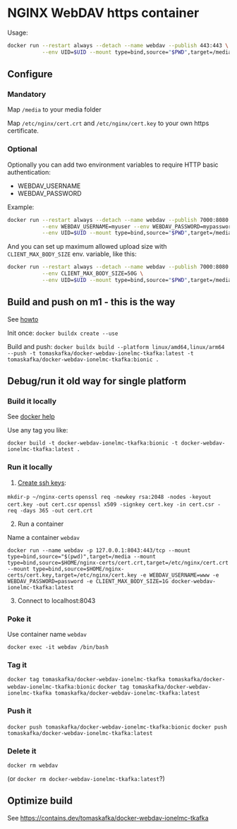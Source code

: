 # NGINX WebDAV https container

Usage:

```bash
docker run --restart always --detach --name webdav --publish 443:443 \
           --env UID=$UID --mount type=bind,source="$PWD",target=/media ionelmc/webdav
```

## Configure

### Mandatory

Map `/media` to your media folder

Map `/etc/nginx/cert.crt` and `/etc/nginx/cert.key` to your own https certificate.

### Optional

Optionally you can add two environment variables to require HTTP basic authentication:

* WEBDAV_USERNAME
* WEBDAV_PASSWORD

Example:

```bash
docker run --restart always --detach --name webdav --publish 7000:8080 \
           --env WEBDAV_USERNAME=myuser --env WEBDAV_PASSWORD=mypassword \
           --env UID=$UID --mount type=bind,source="$PWD",target=/media ionelmc/webdav
```

And you can set up maximum allowed upload size with `CLIENT_MAX_BODY_SIZE` env. variable, like this:

```bash
docker run --restart always --detach --name webdav --publish 7000:8080 \
           --env CLIENT_MAX_BODY_SIZE=50G \
           --env UID=$UID --mount type=bind,source="$PWD",target=/media ionelmc/webdav
```

## Build and push on m1 - this is the way

See [howto](https://blog.jaimyn.dev/how-to-build-multi-architecture-docker-images-on-an-m1-mac/)

Init once:
`docker buildx create --use`

Build and push:
`docker buildx build --platform linux/amd64,linux/arm64 --push -t tomaskafka/docker-webdav-ionelmc-tkafka:latest -t tomaskafka/docker-webdav-ionelmc-tkafka:bionic .`

## Debug/run it old way for single platform

### Build it locally

See [docker help](https://docs.docker.com/docker-hub/)

Use any tag you like:

`docker build -t docker-webdav-ionelmc-tkafka:bionic -t docker-webdav-ionelmc-tkafka:latest .`

### Run it locally

1. [Create ssh keys](https://www.section.io/engineering-education/how-to-get-ssl-https-for-localhost/):

  `mkdir-p ~/nginx-certs`
  `openssl req -newkey rsa:2048 -nodes -keyout cert.key -out cert.csr`
  `openssl x509 -signkey cert.key -in cert.csr -req -days 365 -out cert.crt`

2. Run a container

  Name a container `webdav`

  `docker run --name webdav -p 127.0.0.1:8043:443/tcp --mount type=bind,source="$(pwd)",target=/media --mount type=bind,source=$HOME/nginx-certs/cert.crt,target=/etc/nginx/cert.crt --mount type=bind,source=$HOME/nginx-certs/cert.key,target=/etc/nginx/cert.key -e WEBDAV_USERNAME=www -e WEBDAV_PASSWORD=password -e CLIENT_MAX_BODY_SIZE=1G docker-webdav-ionelmc-tkafka:latest`

3. Connect to localhost:8043

### Poke it

Use container name `webdav`

`docker exec -it webdav /bin/bash`

### Tag it

`docker tag tomaskafka/docker-webdav-ionelmc-tkafka tomaskafka/docker-webdav-ionelmc-tkafka:bionic`
`docker tag tomaskafka/docker-webdav-ionelmc-tkafka tomaskafka/docker-webdav-ionelmc-tkafka:latest`


### Push it

`docker push tomaskafka/docker-webdav-ionelmc-tkafka:bionic`
`docker push tomaskafka/docker-webdav-ionelmc-tkafka:latest`

### Delete it

`docker rm webdav`

(or `docker rm docker-webdav-ionelmc-tkafka:latest`?)

## Optimize build

See https://contains.dev/tomaskafka/docker-webdav-ionelmc-tkafka
